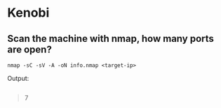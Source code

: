 # Kenobi

## Scan the machine with nmap, how many ports are open?

`nmap -sC -sV -A -oN info.nmap <target-ip>`

Output: 
```

```

> 7

### 